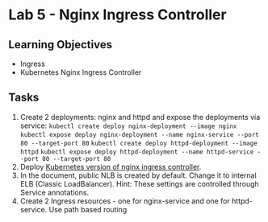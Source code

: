 Lab 5 - Nginx Ingress Controller
===

Learning Objectives
---
* Ingress
* Kubernetes Nginx Ingress Controller

Tasks
---
1. Create 2 deployments: nginx and httpd and expose the deployments via service:
`kubectl create deploy nginx-deployment --image nginx`
`kubectl expose deploy nginx-deployment --name nginx-service --port 80 --target-port 80`
`kubectl create deploy httpd-deployment --image httpd`
`kubectl expose deploy httpd-deployment --name httpd-service --port 80 --target-port 80`
2. Deploy [Kubernetes version of nginx ingress controller](https://kubernetes.github.io/ingress-nginx/deploy/#aws). 
3. In the document, public NLB is created by default. Change it to internal ELB (Classic LoadBalancer). Hint: These settings are controlled through Service annotations.
4. Create 2 Ingress resources - one for nginx-service and one for httpd-service. Use path based routing